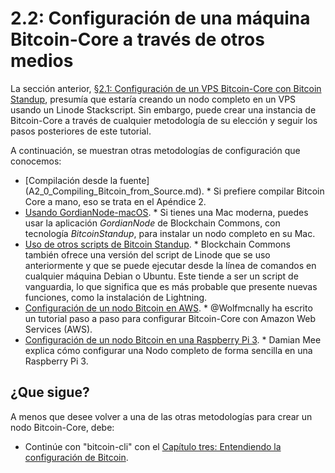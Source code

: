 # 2.2: Configuración de una máquina Bitcoin-Core a través de otros medios

La sección anterior, [§2.1: Configuración de un VPS Bitcoin-Core con Bitcoin Standup](02_1_Configurando_un_VPS_Bitcoin-Core_StackScript.md), presumía que 
estaría creando un nodo completo en un VPS usando un Linode Stackscript. Sin embargo, puede crear una instancia de Bitcoin-Core a través de cualquier metodología de
su elección y seguir los pasos posteriores de este tutorial.

A continuación, se muestran otras metodologías de configuración que conocemos:

* [Compilación desde la fuente] (A2_0_Compiling_Bitcoin_from_Source.md). * Si prefiere compilar Bitcoin Core a mano, eso se trata en el Apéndice 2.
* [Usando GordianNode-macOS](https://github.com/BlockchainCommons/GordianNode-macOS). * Si tienes una Mac moderna, puedes usar la aplicación *GordianNode* de 
Blockchain Commons, con tecnología *BitcoinStandup*, para instalar un nodo completo en su Mac.
* [Uso de otros scripts de Bitcoin Standup](https://github.com/BlockchainCommons/Bitcoin-Standup-Scripts). * Blockchain Commons también ofrece una versión del 
script de Linode que se uso anteriormente y que se puede ejecutar desde la línea de comandos en cualquier máquina Debian o Ubuntu. Este tiende a ser un script 
de vanguardia, lo que significa que es más probable que presente nuevas funciones, como la instalación de Lightning.
* [Configuración de un nodo Bitcoin en AWS](https://wolfmcnally.com/115/developer-notes-setting-up-a-bitcoin-node-on-aws/). * @Wolfmcnally ha escrito un tutorial 
paso a paso para configurar Bitcoin-Core con Amazon Web Services (AWS).
* [Configuración de un nodo Bitcoin en una Raspberry Pi 3](https://medium.com/@meeDamian/bitcoin-full-node-on-rbp3-revised-88bb7c8ef1d1). * Damian Mee explica 
cómo configurar una Nodo completo de forma sencilla en una Raspberry Pi 3.

## ¿Que sigue?

A menos que desee volver a una de las otras metodologías para crear un nodo Bitcoin-Core, debe:

* Continúe con "bitcoin-cli" con el [Capítulo tres: Entendiendo la configuración de Bitcoin](03_0_Entendiendo_su_configuracion_Bitcoin.md).
